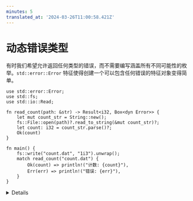 ```yaml
---
minutes: 5
translated_at: '2024-03-26T11:00:58.421Z'
---
```


# 动态错误类型

有时我们希望允许返回任何类型的错误，而不需要编写涵盖所有不同可能性的枚举。`std::error::Error` 特征使得创建一个可以包含任何错误的特征对象变得简单。

```rust,editable
use std::error::Error;
use std::fs;
use std::io::Read;

fn read_count(path: &str) -> Result<i32, Box<dyn Error>> {
    let mut count_str = String::new();
    fs::File::open(path)?.read_to_string(&mut count_str)?;
    let count: i32 = count_str.parse()?;
    Ok(count)
}

fn main() {
    fs::write("count.dat", "1i3").unwrap();
    match read_count("count.dat") {
        Ok(count) => println!("计数: {count}"),
        Err(err) => println!("错误: {err}"),
    }
}
```

<details>

`read_count` 函数可以返回 `std::io::Error`（来自文件操作）或 `std::num::ParseIntError`（来自 `String::parse`）。

封箱错误可以节省代码，但放弃了在程序中清晰地处理不同错误案例的能力。因此，通常不建议在库的公共 API 中使用 `Box<dyn Error>`，但如果你只是想在某处显示错误消息，它可能是一个好选择。

当定义自定义错误类型时，请确保实现 `std::error::Error` 特征，以便它可以被封箱。但是，如果您需要支持 `no_std` 属性，请记住 `std::error::Error` 特征目前仅在 [nightly](https://github.com/rust-lang/rust/issues/103765) 中与 `no_std` 兼容。

</details>
